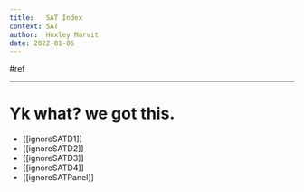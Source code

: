 ```yaml
---
title:   SAT Index
context: SAT
author:  Huxley Marvit
date: 2022-01-06
---
```


#ref

***

# Yk what? we got this. 

- [[ignoreSATD1]]
- [[ignoreSATD2]]
- [[ignoreSATD3]]
- [[ignoreSATD4]]
- [[ignoreSATPanel]]







































